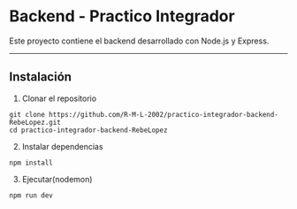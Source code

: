 # Backend - Practico Integrador

Este proyecto contiene el backend desarrollado con Node.js y Express.

---

## Instalación

1. Clonar el repositorio

```
git clone https://github.com/R-M-L-2002/practico-integrador-backend-RebeLopez.git
cd practico-integrador-backend-RebeLopez
```

2. Instalar dependencias

```
npm install
```

3. Ejecutar(nodemon)

```
npm run dev
```

